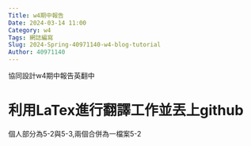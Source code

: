 ```yaml
---
Title: w4期中報告
Date: 2024-03-14 11:00
Category: w4
Tags: 網誌編寫
Slug: 2024-Spring-40971140-w4-blog-tutorial
Author: 40971140
---
```


協同設計w4期中報告英翻中

<!-- PELICAN_END_SUMMARY -->

# 利用LaTex進行翻譯工作並丟上github
個人部分為5-2與5-3,兩個合併為一檔案5-2